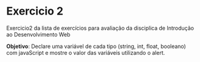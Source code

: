 # Exercicio 2

Exercicio2 da lista de exercícios para avaliação da disciplica de Introdução ao Desenvolvimento Web

**Objetivo**: Declare uma variável de cada tipo (string, int, float, booleano) com javaScript e
mostre o valor das variáveis utilizando o alert.